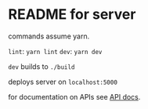 # README for server

commands assume yarn.

`lint`: `yarn lint`
`dev`: `yarn dev`

`dev` builds to `./build`

deploys server on `localhost:5000`

for documentation on APIs see [API docs](./API.md).
